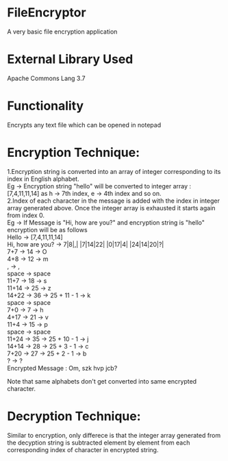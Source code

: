 # FileEncryptor
A very basic file encryption application
# External Library Used
Apache Commons Lang 3.7
# Functionality
Encrypts any text file which can be opened in notepad
# Encryption Technique: 
1.Encryption string is converted into an array of integer corresponding to its index in English alphabet.  
  Eg -> Encryption string "hello" will be converted to integer array : [7,4,11,11,14] as h -> 7th index, e -> 4th index and so on.  
2.Index of each character in the message is added with the index in integer array generated above. Once the integer array is exhausted it   starts again from index 0.  
  Eg -> If Message is "Hi, how are you?" and encryption string is "hello" encryption will be as follows  
  Hello -> [7,4,11,11,14]  
  Hi, how are you? -> 7|8|,| |7|14|22| |0|17|4| |24|14|20|?|  
  7+7 -> 14 -> O  
  4+8 -> 12 -> m  
  , -> ,  
  space -> space  
  11+7 -> 18 -> s  
  11+14 -> 25 -> z  
  14+22 -> 36 -> 25 + 11 - 1 -> k  
  space -> space  
  7+0 -> 7 -> h  
  4+17 -> 21 -> v  
  11+4 -> 15 -> p  
  space -> space  
  11+24 -> 35 -> 25 + 10 - 1 -> j  
  14+14 -> 28 -> 25 + 3 - 1 -> c  
  7+20 -> 27 -> 25 + 2 - 1 -> b  
  ? -> ?  
  Encrypted Message : Om, szk hvp jcb?  
  
  Note that same alphabets don't get converted into same encrypted character.
# Decryption Technique:
Similar to encryption, only differece is that the integer array generated from the decyption string is subtracted element by element from each corresponding index of character in encrypted string.

